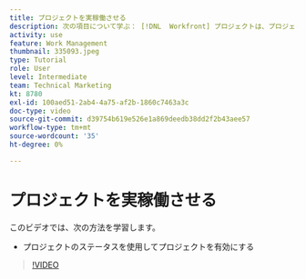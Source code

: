 ```yaml
---
title: プロジェクトを実稼働させる
description: 次の項目について学ぶ： [!DNL  Workfront] プロジェクトは、プロジェクトのステータスを使用してライブになります。
activity: use
feature: Work Management
thumbnail: 335093.jpeg
type: Tutorial
role: User
level: Intermediate
team: Technical Marketing
kt: 8780
exl-id: 100aed51-2ab4-4a75-af2b-1860c7463a3c
doc-type: video
source-git-commit: d39754b619e526e1a869deedb38dd2f2b43aee57
workflow-type: tm+mt
source-wordcount: '35'
ht-degree: 0%

---
```


# プロジェクトを実稼働させる

このビデオでは、次の方法を学習します。

* プロジェクトのステータスを使用してプロジェクトを有効にする

>[!VIDEO](https://video.tv.adobe.com/v/335093/?quality=12)

